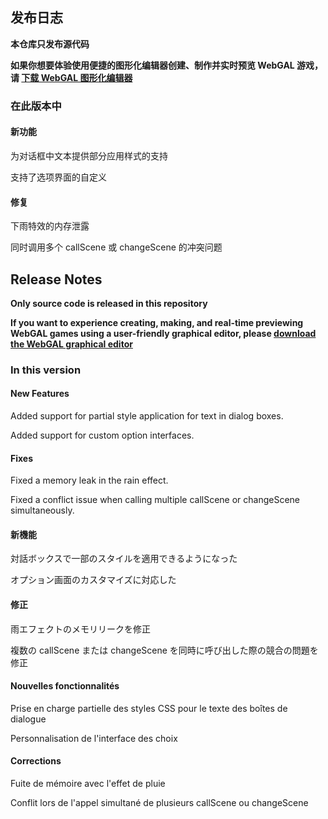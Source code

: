 ## 发布日志

**本仓库只发布源代码**

**如果你想要体验使用便捷的图形化编辑器创建、制作并实时预览 WebGAL 游戏，请 [下载 WebGAL 图形化编辑器](https://github.com/MakinoharaShoko/WebGAL_Terre/releases)**

### 在此版本中

#### 新功能

为对话框中文本提供部分应用样式的支持

支持了选项界面的自定义

#### 修复

下雨特效的内存泄露

同时调用多个 callScene 或 changeScene 的冲突问题

<!-- English Translation -->
## Release Notes

**Only source code is released in this repository**

**If you want to experience creating, making, and real-time previewing WebGAL games using a user-friendly graphical editor, please [download the WebGAL graphical editor](https://github.com/MakinoharaShoko/WebGAL_Terre/releases)**

### In this version

#### New Features

Added support for partial style application for text in dialog boxes.

Added support for custom option interfaces.

#### Fixes

Fixed a memory leak in the rain effect.

Fixed a conflict issue when calling multiple callScene or changeScene simultaneously.


<!-- Japanese Translation -->
#### 新機能

対話ボックスで一部のスタイルを適用できるようになった

オプション画面のカスタマイズに対応した

#### 修正

雨エフェクトのメモリリークを修正

複数の callScene または changeScene を同時に呼び出した際の競合の問題を修正

<!-- French Translation -->
#### Nouvelles fonctionnalités

Prise en charge partielle des styles CSS pour le texte des boîtes de dialogue

Personnalisation de l'interface des choix

#### Corrections

Fuite de mémoire avec l'effet de pluie

Conflit lors de l'appel simultané de plusieurs callScene ou changeScene
